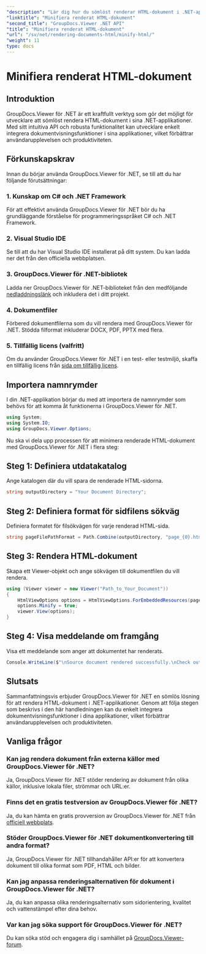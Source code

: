 ```yaml
---
"description": "Lär dig hur du sömlöst renderar HTML-dokument i .NET-applikationer med GroupDocs.Viewer för .NET."
"linktitle": "Minifiera renderat HTML-dokument"
"second_title": "GroupDocs.Viewer .NET API"
"title": "Minifiera renderat HTML-dokument"
"url": "/sv/net/rendering-documents-html/minify-html/"
"weight": 11
type: docs
---
```

# Minifiera renderat HTML-dokument

## Introduktion
GroupDocs.Viewer för .NET är ett kraftfullt verktyg som gör det möjligt för utvecklare att sömlöst rendera HTML-dokument i sina .NET-applikationer. Med sitt intuitiva API och robusta funktionalitet kan utvecklare enkelt integrera dokumentvisningsfunktioner i sina applikationer, vilket förbättrar användarupplevelsen och produktiviteten.
## Förkunskapskrav
Innan du börjar använda GroupDocs.Viewer för .NET, se till att du har följande förutsättningar:
### 1. Kunskap om C# och .NET Framework
För att effektivt använda GroupDocs.Viewer för .NET bör du ha grundläggande förståelse för programmeringsspråket C# och .NET Framework.
### 2. Visual Studio IDE
Se till att du har Visual Studio IDE installerat på ditt system. Du kan ladda ner det från den officiella webbplatsen.
### 3. GroupDocs.Viewer för .NET-bibliotek
Ladda ner GroupDocs.Viewer för .NET-biblioteket från den medföljande [nedladdningslänk](https://releases.groupdocs.com/viewer/net/) och inkludera det i ditt projekt.
### 4. Dokumentfiler
Förbered dokumentfilerna som du vill rendera med GroupDocs.Viewer för .NET. Stödda filformat inkluderar DOCX, PDF, PPTX med flera.
### 5. Tillfällig licens (valfritt)
Om du använder GroupDocs.Viewer för .NET i en test- eller testmiljö, skaffa en tillfällig licens från [sida om tillfällig licens](https://purchase.groupdocs.com/temporary-license/).

## Importera namnrymder
I din .NET-applikation börjar du med att importera de namnrymder som behövs för att komma åt funktionerna i GroupDocs.Viewer för .NET.
```csharp
using System;
using System.IO;
using GroupDocs.Viewer.Options;
```

Nu ska vi dela upp processen för att minimera renderade HTML-dokument med GroupDocs.Viewer för .NET i flera steg:
## Steg 1: Definiera utdatakatalog
Ange katalogen där du vill spara de renderade HTML-sidorna.
```csharp
string outputDirectory = "Your Document Directory";
```
## Steg 2: Definiera format för sidfilens sökväg
Definiera formatet för filsökvägen för varje renderad HTML-sida.
```csharp
string pageFilePathFormat = Path.Combine(outputDirectory, "page_{0}.html");
```
## Steg 3: Rendera HTML-dokument
Skapa ett Viewer-objekt och ange sökvägen till dokumentfilen du vill rendera.
```csharp
using (Viewer viewer = new Viewer("Path_to_Your_Document"))
{
    HtmlViewOptions options = HtmlViewOptions.ForEmbeddedResources(pageFilePathFormat);
    options.Minify = true;
    viewer.View(options);
}
```
## Steg 4: Visa meddelande om framgång
Visa ett meddelande som anger att dokumentet har renderats.
```csharp
Console.WriteLine($"\nSource document rendered successfully.\nCheck output in {outputDirectory}.");
```

## Slutsats
Sammanfattningsvis erbjuder GroupDocs.Viewer för .NET en sömlös lösning för att rendera HTML-dokument i .NET-applikationer. Genom att följa stegen som beskrivs i den här handledningen kan du enkelt integrera dokumentvisningsfunktioner i dina applikationer, vilket förbättrar användarupplevelsen och produktiviteten.
## Vanliga frågor
### Kan jag rendera dokument från externa källor med GroupDocs.Viewer för .NET?
Ja, GroupDocs.Viewer för .NET stöder rendering av dokument från olika källor, inklusive lokala filer, strömmar och URL:er.
### Finns det en gratis testversion av GroupDocs.Viewer för .NET?
Ja, du kan hämta en gratis provversion av GroupDocs.Viewer för .NET från [officiell webbplats](https://releases.groupdocs.com/).
### Stöder GroupDocs.Viewer för .NET dokumentkonvertering till andra format?
Ja, GroupDocs.Viewer för .NET tillhandahåller API:er för att konvertera dokument till olika format som PDF, HTML och bilder.
### Kan jag anpassa renderingsalternativen för dokument i GroupDocs.Viewer för .NET?
Ja, du kan anpassa olika renderingsalternativ som sidorientering, kvalitet och vattenstämpel efter dina behov.
### Var kan jag söka support för GroupDocs.Viewer för .NET?
Du kan söka stöd och engagera dig i samhället på [GroupDocs.Viewer-forum](https://forum.groupdocs.com/c/viewer/9).